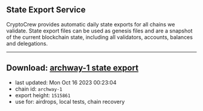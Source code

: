 ## State Export Service
CryptoCrew provides automatic daily state exports for all chains we validate. State export files can be used as genesis files and are a snapshot of the current blockchain state, including all validators, accounts, balances and delegations.

---
**Download: [archway-1 state export](https://dl.ccvalidators.com/SERVICE/archway/archway-1_export_1515861.json)**
---

- last updated: Mon Oct 16 2023 00:23:04
- chain id: `archway-1`
- export height: `1515861`
- use for: airdrops, local tests, chain recovery
